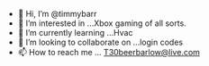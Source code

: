 - 👋 Hi, I’m @timmybarr
- 👀 I’m interested in ...Xbox gaming of all sorts.
- 🌱 I’m currently learning ...Hvac
- 💞️ I’m looking to collaborate on ...login codes
- 📫 How to reach me ...
T30beerbarlow@live.com 

<!---
timmybarr/timmybarr is a ✨ special ✨ repository because its `README.md` (this file) appears on your GitHub profile.
You can click the Preview link to take a look at your changes.
--->
